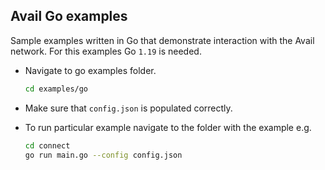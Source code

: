 ## Avail Go examples

Sample examples written in Go that demonstrate interaction with the Avail network. For this examples Go `1.19` is needed.

- Navigate to go examples folder.

  ```bash
  cd examples/go
  ```
- Make sure that `config.json` is populated correctly.

- To run particular example navigate to the folder with the example e.g.

  ```bash
  cd connect
  go run main.go --config config.json
  ```
